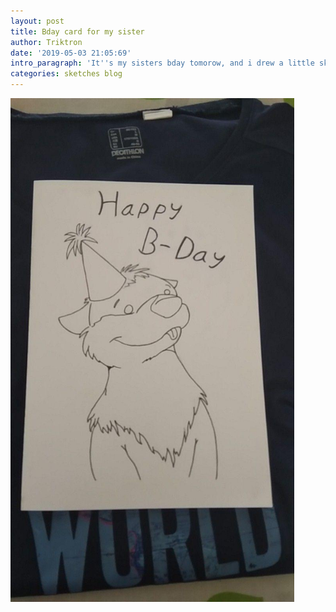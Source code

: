 ```yaml
---
layout: post
title: Bday card for my sister
author: Triktron
date: '2019-05-03 21:05:69'
intro_paragraph: 'It''s my sisters bday tomorow, and i drew a little sketch for her.'
categories: sketches blog
---
```

<img src="/assets/img/uploads/bdaygift.png" style="width:90%">

